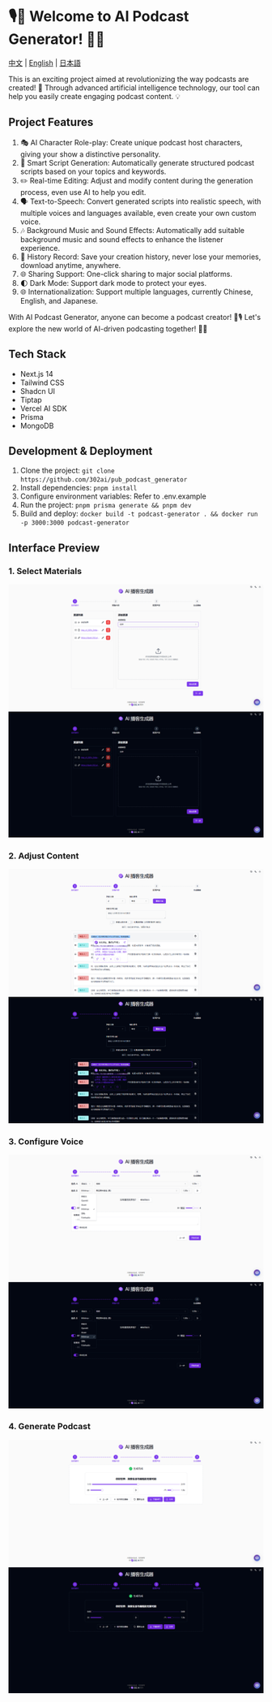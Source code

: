 # 🎙️🤖 Welcome to AI Podcast Generator! 🚀✨

[中文](README_zh.md) | [English](README.md) | [日本語](README_ja.md)

This is an exciting project aimed at revolutionizing the way podcasts are created! 🎉 Through advanced artificial intelligence technology, our tool can help you easily create engaging podcast content. 💡

## Project Features
1. 🎭 AI Character Role-play: Create unique podcast host characters, giving your show a distinctive personality.
2. 📝 Smart Script Generation: Automatically generate structured podcast scripts based on your topics and keywords.
3. ✏️ Real-time Editing: Adjust and modify content during the generation process, even use AI to help you edit.
4. 🗣️ Text-to-Speech: Convert generated scripts into realistic speech, with multiple voices and languages available, even create your own custom voice.
5. 🎶 Background Music and Sound Effects: Automatically add suitable background music and sound effects to enhance the listener experience.
6. 📜 History Record: Save your creation history, never lose your memories, download anytime, anywhere.
7. 🌐 Sharing Support: One-click sharing to major social platforms.
8. 🌓 Dark Mode: Support dark mode to protect your eyes.
9. 🌐 Internationalization: Support multiple languages, currently Chinese, English, and Japanese.

With AI Podcast Generator, anyone can become a podcast creator! 🎉🎙️ Let's explore the new world of AI-driven podcasting together! 🌟🚀

## Tech Stack
- Next.js 14
- Tailwind CSS
- Shadcn UI
- Tiptap
- Vercel AI SDK
- Prisma
- MongoDB

## Development & Deployment
1. Clone the project: `git clone https://github.com/302ai/pub_podcast_generator`
2. Install dependencies: `pnpm install`
3. Configure environment variables: Refer to .env.example
4. Run the project: `pnpm prisma generate && pnpm dev`
5. Build and deploy: `docker build -t podcast-generator . && docker run -p 3000:3000 podcast-generator`

## Interface Preview

### 1. Select Materials
![1. Select Materials](docs/one.png)
![1. Select Materials - Dark Mode](docs/one_dark.png)
### 2. Adjust Content
![2. Adjust Content](docs/two.png)
![2. Adjust Content - Dark Mode](docs/two_dark.png)
### 3. Configure Voice
![3. Configure Voice](docs/three.png)
![3. Configure Voice - Dark Mode](docs/three_dark.png)
### 4. Generate Podcast
![4. Generate Podcast](docs/four.png)
![4. Generate Podcast - Dark Mode](docs/four_dark.png)
